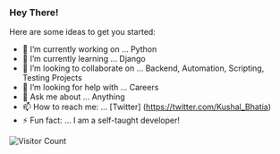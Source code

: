 ### Hey There!


Here are some ideas to get you started:

- 🔭 I’m currently working on ... Python
- 🌱 I’m currently learning ... Django
- 👯 I’m looking to collaborate on ... Backend, Automation, Scripting, Testing Projects
- 🤔 I’m looking for help with ... Careers
- 💬 Ask me about ... Anything
- 📫 How to reach me: ... [Twitter] (https://twitter.com/Kushal_Bhatia)
- ⚡ Fun fact: ... I am a self-taught developer!

![Visitor Count](https://profile-counter.glitch.me/{kushalbhatia}/count.svg)
